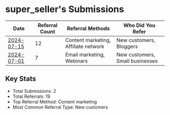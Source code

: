 # super_seller's Submissions

| Date | Referral Count | Referral Methods | Who Did You Refer |
|------|----------------|------------------|--------------------|
| [2024-07-15](2024-07-15_submission.md) | 12 | Content marketing, Affiliate network | New customers, Bloggers |
| [2024-07-01](2024-07-01_submission.md) | 7 | Email marketing, Webinars | New customers, Small businesses |

## Key Stats
- Total Submissions: 2
- Total Referrals: 19
- Top Referral Method: Content marketing
- Most Common Referral Type: New customers
